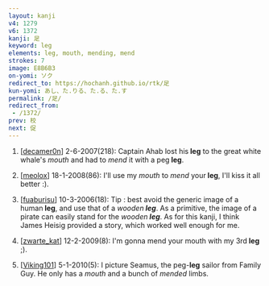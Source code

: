 ```yaml
---
layout: kanji
v4: 1279
v6: 1372
kanji: 足
keyword: leg
elements: leg, mouth, mending, mend
strokes: 7
image: E8B6B3
on-yomi: ソク
redirect_to: https://hochanh.github.io/rtk/足
kun-yomi: あし、た.りる、た.る、た.す
permalink: /足/
redirect_from:
 - /1372/
prev: 校
next: 促
---
```


1) [<a href="http://kanji.koohii.com/profile/decamer0n">decamer0n</a>] 2-6-2007(218): Captain Ahab lost his<strong> leg</strong> to the great white whale&#039;s <em>mouth</em> and had to <em>mend</em> it with a peg<strong> leg</strong>.

2) [<a href="http://kanji.koohii.com/profile/meolox">meolox</a>] 18-1-2008(86): I&#039;ll use my <em>mouth</em> to <em>mend</em> your<strong> leg</strong>, I&#039;ll kiss it all better :).

3) [<a href="http://kanji.koohii.com/profile/fuaburisu">fuaburisu</a>] 10-3-2006(18): Tip : best avoid the generic image of a human<strong> leg</strong>, and use that of a <em>wooden<strong> leg</strong></em>. As a primitive, the image of a pirate can easily stand for the <em>wooden<strong> leg</strong></em>. As for this kanji, I think James Heisig provided a story, which worked well enough for me.

4) [<a href="http://kanji.koohii.com/profile/zwarte_kat">zwarte_kat</a>] 12-2-2009(8): I&#039;m gonna mend your mouth with my 3rd<strong> leg</strong> ;).

5) [<a href="http://kanji.koohii.com/profile/Viking101">Viking101</a>] 5-1-2010(5): I picture Seamus, the peg-<strong>leg</strong> sailor from Family Guy. He only has a <em>mouth</em> and a bunch of <em>mended</em> limbs.

